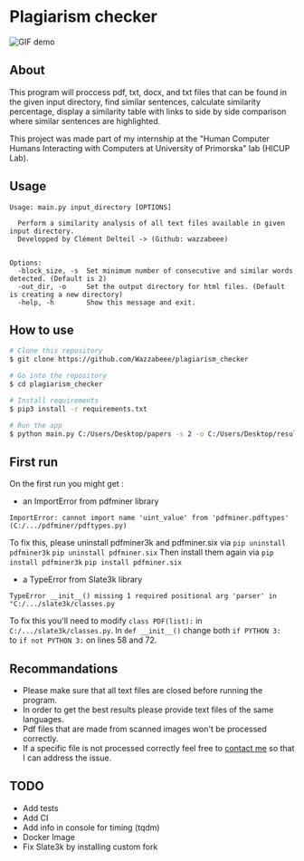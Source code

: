 # Plagiarism checker

![GIF demo](data/img/example.gif)

## About
This program will proccess pdf, txt, docx, and txt files that can be found in the given input directory, find similar sentences, calculate similarity percentage, display a similarity table with links to side by side comparison where similar sentences are highlighted.

This project was made part of my internship at the "Human Computer Humans Interacting with Computers at University of Primorska" lab (HICUP Lab).

**Usage**
---

```
Usage: main.py input_directory [OPTIONS]

  Perform a similarity analysis of all text files available in given input directory.
  Developped by Clément Delteil -> (Github: wazzabeee)


Options:
  -block_size, -s  Set minimum number of consecutive and similar words detected. (Default is 2)
  -out_dir, -o     Set the output directory for html files. (Default is creating a new directory)
  -help, -h        Show this message and exit.
```

**How to use**
---

```bash
# Clone this repository
$ git clone https://github.com/Wazzabeee/plagiarism_checker

# Go into the repository
$ cd plagiarism_checker

# Install requirements
$ pip3 install -r requirements.txt

# Run the app
$ python main.py C:/Users/Desktop/papers -s 2 -o C:/Users/Desktop/results
```
**First run**
---
On the first run you might get :
- an ImportError from pdfminer library 
``` 
ImportError: cannot import name 'uint_value' from 'pdfminer.pdftypes' (C:/.../pdfminer/pdftypes.py)
```
To fix this, please uninstall pdfminer3k and pdfminer.six via 
``` pip uninstall pdfminer3k ```
``` pip uninstall pdfminer.six ```
Then install them again via 
``` pip install pdfminer3k ```
``` pip install pdfminer.six ```


- a TypeError from Slate3k library 
```
TypeError __init__() missing 1 required positional arg 'parser' in "C:/.../slate3k/classes.py
```
To fix this you'll need to modify `class PDF(list):` in `C:/.../slate3k/classes.py`. In `def __init__()` change both `if PYTHON 3:` <br/> to `if not PYTHON 3:` on lines 58 and 72.

**Recommandations**
---
- Please make sure that all text files are closed before running the program.
- In order to get the best results please provide text files of the same languages.
- Pdf files that are made from scanned images won't be processed correctly.
- If a specific file is not processed correctly feel free to [contact me](mailto:<clement.delteil@utbm.fr>) so that I can address the issue.

**TODO**
---
- Add tests
- Add CI
- Add info in console for timing (tqdm)
- Docker Image
- Fix Slate3k by installing custom fork